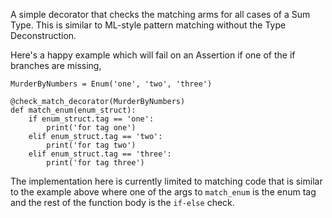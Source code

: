 A simple decorator that checks the matching arms for all cases of a Sum Type. This
is similar to ML-style pattern matching without the Type Deconstruction. 

Here's a happy example which will fail on an Assertion if one of the if branches
are missing,
```
MurderByNumbers = Enum('one', 'two', 'three')

@check_match_decorator(MurderByNumbers)
def match_enum(enum_struct):
    if enum_struct.tag == 'one':
        print('for tag one')
    elif enum_struct.tag == 'two':
        print('for tag two')
    elif enum_struct.tag == 'three':
        print('for tag three')
```

The implementation here is currently limited to matching code that is similar to
the example above where one of the args to `match_enum` is the enum tag and the
rest of the function body is the `if-else` check.
